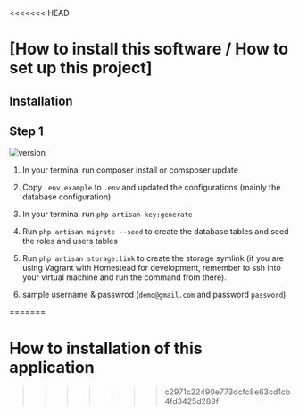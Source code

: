 <<<<<<< HEAD
# [How to install this software / How to set up this project]

## Installation
## Step 1
![version](https://img.shields.io/badge/version-1.0.0-blue.svg)
1. In your terminal run composer install or comsposer update

2. Copy `.env.example` to `.env` and updated the configurations (mainly the database configuration)

3. In your terminal run `php artisan key:generate`

4. Run `php artisan migrate --seed` to create the database tables and seed the roles and users tables

5. Run `php artisan storage:link` to create the storage symlink (if you are using Vagrant with Homestead for development, remember to ssh into your virtual machine and run the command from there).

6. sample username & passwrod (`demo@gmail.com` and password `password`)

=======
# How to installation of this application
>>>>>>> c2971c22490e773dcfc8e63cd1cb4fd3425d289f
